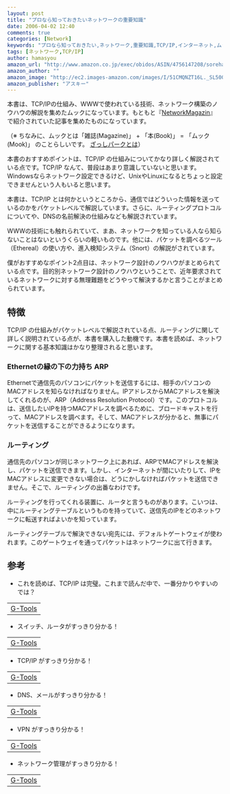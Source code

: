 ```yaml
---
layout: post
title: "プロなら知っておきたいネットワークの重要知識"
date: 2006-04-02 12:40
comments: true
categories: [Network]
keywords: "プロなら知っておきたい,ネットワーク,重要知識,TCP/IP,インターネット,ムック"
tags: [ネットワーク,TCP/IP]
author: hamasyou
amazon_url: "http://www.amazon.co.jp/exec/obidos/ASIN/4756147208/sorehabooks-22/503-2767694-1914321?%5Fencoding=UTF8&camp=247&link%5Fcode=xm2"
amazon_author: ""
amazon_image: "http://ec2.images-amazon.com/images/I/51CMQNZT16L._SL500_AA300_.jpg"
amazon_publisher: "アスキー"
---
```


本書は、TCP/IPの仕組み、WWWで使われている技術、ネットワーク構築のノウハウの解説を集めたムックになっています。もともと『<a href="http://www.amazon.co.jp/exec/obidos/ASIN/B000EWQSKA/sorehabooks-22/503-2767694-1914321?%5Fencoding=UTF8&camp=247&link%5Fcode=xm2" rel="external nofollow">NetworkMagazin</a>』 で紹介されていた記事を集めたものになっています。

（※ ちなみに、ムックとは「雑誌(Magazine)」 + 「本(Book)」 = 「ムック(Mook)」 のことらしいです。 <a href="http://www.zasshipark.com/mook/about_mook.html" rel="external nofollow">ざっしパークとは</a>）

本書のおすすめポイントは、TCP/IP の仕組みについてかなり詳しく解説されている点です。TCP/IP なんて、普段はあまり意識していないと思います。Windowsならネットワーク設定できるけど、UnixやLinuxになるとちょっと設定できませんという人もいると思います。

本書は、TCP/IP とは何かというところから、通信ではどういった情報を送っているのかをパケットレベルで解説しています。さらに、ルーティングプロトコルについてや、DNSの名前解決の仕組みなども解説されています。

WWWの技術にも触れられていて、まあ、ネットワークを知っている人なら知らないことはないというくらいの軽いものです。他には、パケットを調べるツール（Ethereal）の使い方や、進入検知システム（Snort）の解説がされています。

僕がおすすめなポイント2点目は、ネットワーク設計のノウハウがまとめられている点です。目的別ネットワーク設計のノウハウということで、近年要求されているネットワークに対する無理難題をどうやって解決するかと言うことがまとめられています。


<!-- more -->

<h2>特徴</h2>

TCP/IP の仕組みがパケットレベルで解説されている点、ルーティングに関して詳しく説明されている点が、本書を購入した動機です。本書を読めば、ネットワークに関する基本知識はかなり整理されると思います。

<h3>Ethernetの縁の下の力持ち ARP</h3>

Ethernetで通信先のパソコンにパケットを送信するには、相手のパソコンのMACアドレスを知らなければなりません。IPアドレスからMACアドレスを解決してくれるのが、ARP（Address Resolution Protocol）です。このプロトコルは、送信したいIPを持つMACアドレスを調べるために、ブロードキャストを行って、MACアドレスを調べます。そして、MACアドレスが分かると、無事にパケットを送信することができるようになります。

<h3>ルーティング</h3>

通信先のパソコンが同じネットワーク上にあれば、ARPでMACアドレスを解決し、パケットを送信できます。しかし、インターネットが間にいたりして、IPをMACアドレスに変更できない場合は、どうにかしなければパケットを送信できません。そこで、ルーティングの出番なわけです。

ルーティングを行ってくれる装置に、ルータと言うものがあります。こいつは、中にルーティングテーブルというものを持っていて、送信先のIPをどのネットワークに転送すればよいかを知っています。

ルーティングテーブルで解決できない宛先には、デフォルトゲートウェイが使われます。このゲートウェイを通ってパケットはネットワークに出て行きます。

<h2>参考</h2> 

+ これを読めば、TCP/IP は完璧。これまで読んだ中で、一番分かりやすいのでは？
<div class="rakuten"><table width="400" border="0" cellpadding="5"><tr><td colspan="2" ><a href="http://www.amazon.co.jp/exec/obidos/ASIN/4274064530/sorehabooks-22/ref=nosim/" rel="external nofollow">G-Tools</a></font></td></tr></table></div>

+ スイッチ、ルータがすっきり分かる！
<div class="rakuten"><table  width="400" border="0" cellpadding="5"><tr><td colspan="2" ><a href="http://www.amazon.co.jp/exec/obidos/ASIN/4756145884/sorehabooks-22/ref=nosim/" rel="external nofollow">G-Tools</a></font></td></tr></table></div>

+ TCP/IP がすっきり分かる！
<div class="rakuten"><table width="400" border="0" cellpadding="5"><tr><td colspan="2" ><a href="http://www.amazon.co.jp/exec/obidos/ASIN/4756145876/sorehabooks-22/ref=nosim/" rel="external nofollow">G-Tools</a></font></td></tr></table></div>

+ DNS、メールがすっきり分かる！
<div class="rakuten"><table width="400"  border="0" cellpadding="5"><tr><td colspan="2" ><a href="http://www.amazon.co.jp/exec/obidos/ASIN/4756145906/sorehabooks-22/ref=nosim/" rel="external nofollow">G-Tools</a></font></td></tr></table></div>

+ VPN がすっきり分かる！
<div class="rakuten"><table width="400" border="0" cellpadding="5"><tr><td colspan="2" ><a href="http://www.amazon.co.jp/exec/obidos/ASIN/4756145892/sorehabooks-22/ref=nosim/" rel="external nofollow">G-Tools</a></font></td></tr></table></div>

+ ネットワーク管理がすっきり分かる！
<div class="rakuten"><table width="400"  border="0" cellpadding="5"><tr><td colspan="2" ><a href="http://www.amazon.co.jp/exec/obidos/ASIN/4756146600/sorehabooks-22/ref=nosim/" rel="external nofollow">G-Tools</a></font></td></tr></table></div>





